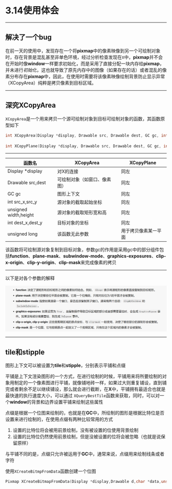 # 3.14使用体会

---

## 解决了一个bug

在前一天的使用中，发现存在一个将**pixmap**中的像素映像到另一个可绘制对象时，存在背景是混乱甚至非单色环境，经过分析检查发现在`X`中，**pixmap**并不会在开始时像**window**一样要求初始化，而是采用了直接分配一块内存给**pixmap**，并未进行*初始化*，这也就导致了原先内存中的图像（如果存在的话）或者混乱的像素分布存在**pixmap**中，因此，在使用时需要将该像素映像绘制背景防止显示异常（XCopyArea）纯粹是拷贝像素到目标区域。

---

## 深究XCopyArea

`XCopyArea`是一个用来拷贝一个源可绘制对象到目标可绘制对象的函数，其函数原型如下

```cpp
int XCopyArea(Display *display, Drawable src, Drawable dest, GC gc, int src_x, int src_y, unsigned int width, unsigned height, int dest_x, int dest_y);

int XCopyPlane(Display *display, Drawable src, Drawable dest, GC gc, int src_x, int src_y, unsigned width, int height, int dest_x, int dest_y, unsigned long plane);
```

---

函数名|XCopyArea|XCopyPlane
---|---|---
Display *display|对X的连接|同左
Drawable src,dest|可绘制对象（如窗口、像素图）|同左
GC gc|图形上下文|同左
int src_x,src_y|源对象的截取起始坐标|同左
unsigned width,height|源对象的截取矩形宽和高|同左
int dest_x,dest_y|目标对象的坐标|同左
unsigned long|该函数无此参数|用于拷贝像素某一平面

该函数将可绘制源对象复制到目标对象，参数gc的作用是采用gc中的部分组件包括**function**、**plane-mask**、**subwindow-mode**、**graphics-exposures**、**clip-x-origin**、**clip-y-origin**、**clip-mask**来完成像素的拷贝

---

以下是对各个参数的解释

![参数解释](./pictures/XCopyArea.png)

---

## tile和stipple

图形上下文可以被设置为**tile**和**stipple**，分别表示平铺和点缀

平铺是上下文渲染图形的一个方式，在进行绘制的时候，平铺用来将所要绘制的对象用制定的一个像素图进行平铺，就像铺地砖一样，如果过大则重复铺设，直到铺完或者剩余不足以继续铺设，那么就会进行截断，在**X**中，平铺拥有最适合也就是最快速的执行速度大小，可以通过
`XQueryBestTile`函数来获取，同时，可以对一个**window**的背景和边界设置平铺来绘制这些属性

点缀是根据一个位图来绘制的，也就是在**GC**中，所绘制的图形是根据比特位是否设置来进行绘制的，在使用点缀有两种比较常用的方式

1. 设置的比特位将会被用前景绘制，没有被设置的位使用背景绘制
2. 设置的比特位仍然使用前景绘制，但是没被设置的位将会被忽略（也就是说保留原样）

与平铺不同的是，点缀只允许被运用于**GC**中，通常来说，点缀用来绘制线条或者字符

使用`XCreateBitmpFromData`函数创建一个位图

```cpp
Pixmap XCreateBitmapFromData(Display *display,Drawable d,char *data,unsigned int width,unsigned int height);
```